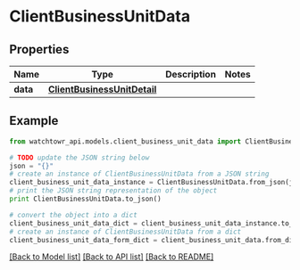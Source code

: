 # ClientBusinessUnitData


## Properties
Name | Type | Description | Notes
------------ | ------------- | ------------- | -------------
**data** | [**ClientBusinessUnitDetail**](ClientBusinessUnitDetail.md) |  | 

## Example

```python
from watchtowr_api.models.client_business_unit_data import ClientBusinessUnitData

# TODO update the JSON string below
json = "{}"
# create an instance of ClientBusinessUnitData from a JSON string
client_business_unit_data_instance = ClientBusinessUnitData.from_json(json)
# print the JSON string representation of the object
print ClientBusinessUnitData.to_json()

# convert the object into a dict
client_business_unit_data_dict = client_business_unit_data_instance.to_dict()
# create an instance of ClientBusinessUnitData from a dict
client_business_unit_data_form_dict = client_business_unit_data.from_dict(client_business_unit_data_dict)
```
[[Back to Model list]](../README.md#documentation-for-models) [[Back to API list]](../README.md#documentation-for-api-endpoints) [[Back to README]](../README.md)



